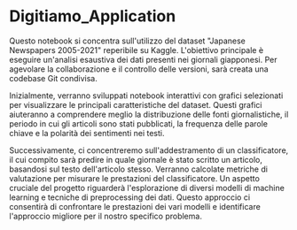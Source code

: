 # Digitiamo_Application

Questo notebook si concentra sull'utilizzo del dataset "Japanese Newspapers 2005-2021" reperibile su Kaggle. L'obiettivo principale è eseguire un'analisi esaustiva dei dati presenti nei giornali giapponesi. Per agevolare la collaborazione e il controllo delle versioni, sarà creata una codebase Git condivisa.

Inizialmente, verranno sviluppati notebook interattivi con grafici selezionati per visualizzare le principali caratteristiche del dataset. Questi grafici aiuteranno a comprendere meglio la distribuzione delle fonti giornalistiche, il periodo in cui gli articoli sono stati pubblicati, la frequenza delle parole chiave e la polarità dei sentimenti nei testi.

Successivamente, ci concentreremo sull'addestramento di un classificatore, il cui compito sarà predire in quale giornale è stato scritto un articolo, basandosi sul testo dell'articolo stesso. Verranno calcolate metriche di valutazione per misurare le prestazioni del classificatore. Un aspetto cruciale del progetto riguarderà l'esplorazione di diversi modelli di machine learning e tecniche di preprocessing dei dati. Questo approccio ci consentirà di confrontare le prestazioni dei vari modelli e identificare l'approccio migliore per il nostro specifico problema.
